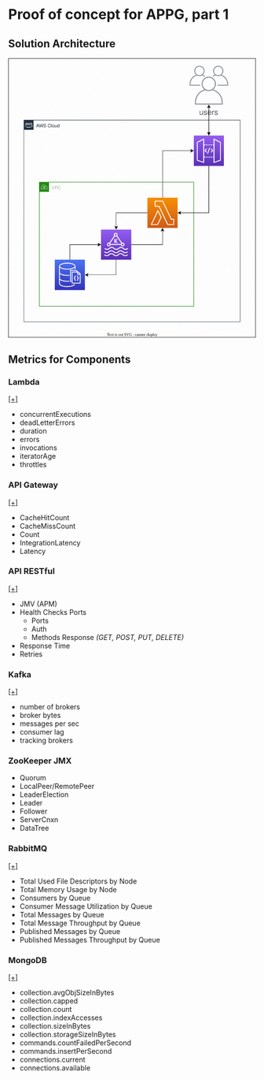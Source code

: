 # Proof of concept for APPG, part 1
## Solution Architecture
![Architecture](images/1.drawio.svg)

## Metrics for Components
### Lambda
[[+]](https://docs.newrelic.com/docs/infrastructure/amazon-integrations/aws-integrations-list/aws-lambda-monitoring-integration/)
- concurrentExecutions
- deadLetterErrors
- duration
- errors
- invocations
- iteratorAge
- throttles
### API Gateway
[[+]](https://docs.newrelic.com/docs/infrastructure/amazon-integrations/aws-integrations-list/aws-api-gateway-monitoring-integration/)
- CacheHitCount
- CacheMissCount
- Count
- IntegrationLatency
- Latency

### API RESTful
[[+]](https://docs.newrelic.com/docs/apis/rest-api-v2/get-started/introduction-new-relic-rest-api-v2/)
- JMV (APM)
- Health Checks Ports
  - Ports
  - Auth
  - Methods Response *(GET, POST, PUT, DELETE)*
-  Response Time
- Retries

### Kafka
[[+]](https://docs.newrelic.com/docs/infrastructure/host-integrations/host-integrations-list/kafka/kafka-integration/)
- number of brokers
- broker bytes
- messages per sec
- consumer lag
- tracking brokers

### ZooKeeper JMX
- Quorum
- LocalPeer/RemotePeer
- LeaderElection
- Leader
- Follower
- ServerCnxn
- DataTree

### RabbitMQ
[[+]](https://docs.newrelic.com/docs/infrastructure/host-integrations/host-integrations-list/rabbitmq-monitoring-integration/)
- Total Used File Descriptors by Node
- Total Memory Usage by Node
- Consumers by Queue
- Consumer Message Utilization by Queue
- Total Messages by Queue
- Total Message Throughput by Queue
- Published Messages by Queue
- Published Messages Throughput by Queue

### MongoDB
[[+]](https://docs.newrelic.com/docs/infrastructure/host-integrations/host-integrations-list/mongodb-monitoring-integration/)
- collection.avgObjSizeInBytes
- collection.capped
- collection.count
- collection.indexAccesses
- collection.sizeInBytes
- collection.storageSizeInBytes
- commands.countFailedPerSecond
- commands.insertPerSecond
- connections.current
- connections.available
